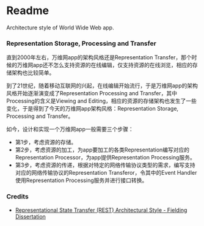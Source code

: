 # Readme
Architecture style of World Wide Web app.

### Representation Storage, Processing and Transfer

直到2000年左右，万维网app的架构风格还是Representation Transfer，那个时候的万维网app还不怎么支持资源的在线编辑，仅支持资源的在线浏览，相应的存储架构也比较简单。

到了21世纪，随着移动互联网的兴起，在线编辑开始流行，于是万维网app的架构风格开始逐渐演变成了Representation Processing and Transfer，其中Processing的含义是Viewing and Editing，相应的资源的存储架构也发生了一些变化，于是得到了今天的万维网app架构风格：Representation Storage, Processing and Transfer。

如今，设计和实现一个万维网app一般需要三个步骤：
- 第1步，考虑资源的存储。
- 第2步，考虑资源的加工，为app要加工的各类Representation编写对应的Representation Processor，为app提供Representation Processing服务。
- 第3步，考虑资源的传递，根据对特定的网络传输协议类型的需求，编写支持对应的网络传输协议的Representation Transferor，令其中的Event Handler使用Representation Processing服务并进行接口转换。

### Credits
- [Representational State Transfer (REST) Architectural Style - Fielding Dissertation](https://ics.uci.edu/~fielding/pubs/dissertation/rest_arch_style.htm)
